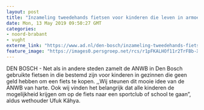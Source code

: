 ```yaml
---
layout: post
title: "Inzameling tweedehands fietsen voor kinderen die leven in armoede"
date: Mon, 13 May 2019 09:50:27 GMT
categories: 
- noord-brabant 
- vught 
externe_link: "https://www.ad.nl/den-bosch/inzameling-tweedehands-fietsen-voor-kinderen-die-leven-in-armoede~ad0b40e4/"
feature_image: "https://images0.persgroep.net/rcs/r1pFKALHOf11r2TrFBb-XE_a9Jo/diocontent/148214884/_fitwidth/400/?appId=21791a8992982cd8da851550a453bd7f&quality=0.7"
---
```


DEN BOSCH - Net als in andere steden zamelt de ANWB in Den  Bosch gebruikte fietsen in die bestemd zijn voor kinderen in gezinnen die geen geld hebben om een fiets te kopen.  ,,Wij steunen dit mooie idee van de ANWB van harte. Ook wij vinden het belangrijk dat alle kinderen de mogelijkheid krijgen om op de fiets naar een sportclub of school te gaan”, aldus wethouder Ufuk Kâhya.
